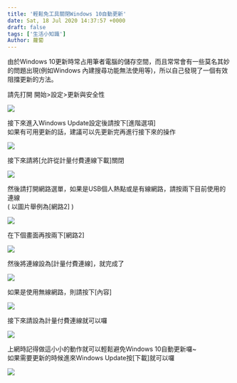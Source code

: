 ```yaml
---
title: '輕鬆免工具關閉Windows 10自動更新'
date: Sat, 18 Jul 2020 14:37:57 +0000
draft: false
tags: ['生活小知識']
Author: 蘿蔔
---
```


由於Windows 10更新時常占用筆者電腦的儲存空間，而且常常會有一些莫名其妙的問題出現(例如Windows 內建搜尋功能無法使用等)，所以自己發現了一個有效阻擋更新的方法。

請先打開 開始>設定>更新與安全性

![](https://static.yiy.tw/media/blog/2020071810311417.png)

接下來進入Windows Update設定後請按下\[進階選項\]  
如果有可用更新的話，建議可以先更新完再進行接下來的操作

![](https://static.yiy.tw/media/blog/2020071810332840.png)

接下來請將\[允許從計量付費連線下載\]關閉

![](https://static.yiy.tw/media/blog/2020071813212146.png)

然後請打開網路選單，如果是USB個人熱點或是有線網路，請按兩下目前使用的連線  
( 以圖片舉例為\[網路2\] )

![](https://static.yiy.tw/media/blog/2020071813265947.png)

在下個畫面再按兩下\[網路2\]

![](https://static.yiy.tw/media/blog/2020071813281349.png)

然後將連線設為\[計量付費連線\]，就完成了

![](https://static.yiy.tw/media/blog/2020071813345785.png)

如果是使用無線網路，則請按下\[內容\]

![](https://static.yiy.tw/media/blog/2020071813371023.png)

接下來請設為計量付費連線就可以囉

![](https://static.yiy.tw/media/blog/2020071813402994.png)

上網時記得做這小小的動作就可以輕鬆避免Windows 10自動更新囉~  
如果需要更新的時候進來Windows Update按\[下載\]就可以囉

![](https://static.yiy.tw/media/blog/2020071814305227.png)